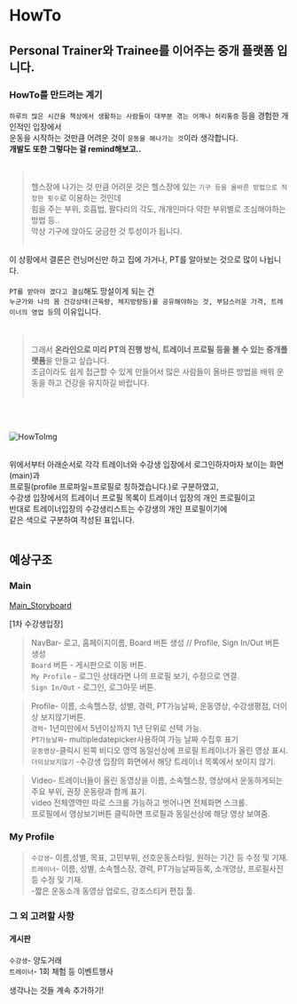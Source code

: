 # HowTo

## Personal Trainer와 Trainee를 이어주는 중개 플랫폼 입니다.

### HowTo를 만드려는 계기
`하루의 많은 시간을 책상에서 생활하는 사람들이 대부분 겪는 어깨나 허리통증` 등을 경험한 개인적인 입장에서<br>
운동을 시작하는 것만큼 어려운 것이 `운동을 해나가는 것`이라 생각합니다.<br>
**개발도 또한 그렇다는 걸 remind해보고..**<br><br>
><br>헬스장에 나가는 것 만큼 어려운 것은 헬스장에 있는 `기구 등을 올바른 방법으로 적정한 횟수`로 이용하는 것인데<br>
>힘을 주는 부위, 호흡법, 팔다리의 각도, 개개인마다 약한 부위별로 조심해야하는 방법 등..<br>
>막상 기구에 앉아도 궁금한 것 투성이가 됩니다.<br><br>

이 상황에서 결론은 런닝머신만 하고 집에 가거나, PT를 알아보는 것으로 많이 나뉩니다.<br><br>
`PT를 받아야 겠다고 결심`해도 망설이게 되는 건<br>
`누군가와 나의 몸 건강상태(근육량, 체지방량등)를 공유해야하는 것, 부담스러운 가격, 트레이너의 영업 등`의 이유입니다.<br><br>

><br>그래서 **온라인으로 미리 PT의 진행 방식, 트레이너 프로필 등을 볼 수 있는 중개플랫폼**을 만들고 싶습니다.<br>
>조금이라도 쉽게 접근할 수 있게 만들어서 많은 사람들이 올바른 방법을 배워 운동을 하고 건강을 유지하길 바랍니다.<br><br>

<br><br>

![HowToImg](https://github.com/WonjeongPark/howto/blob/8e11d129095cfcc51f9e22b2f84a3546439e4b0e/HowToImg.png?raw=true)

<br>위에서부터 아래순서로 각각 트레이너와 수강생 입장에서 로그인하자마자 보이는 화면(main)과<br>
프로필(profile 프로파일=프로필로 칭하겠습니다.)로 구분하였고,<br>
수강생 입장에서의 트레이너 프로필 목록이 트레이너 입장의 개인 프로필이고<br>
반대로 트레이너입장의 수강생리스트는 수강생의 개인 프로필이기에<br>
같은 색으로 구분하여 작성된 표입니다.<br><br>

## 예상구조
### Main 

[Main_Storyboard](https://docs.google.com/presentation/d/19S967ZQ7yASUOyzDys5l-D6k_L6AQt2WhODyO6SyT4M/edit?usp=sharing)

[1차 수강생입장]<br>
>NavBar- 로고, 홈페이지이름, Board 버튼 생성 // Profile, Sign In/Out 버튼 생성<br>
          `Board` 버튼 - 게시판으로 이동 버튼.<br>
          `My Profile` - 로그인 상태라면 나의 프로필 보기, 수정으로 연결.<br>
          `Sign In/Out` - 로그인, 로그아웃 버튼.<br>
          
>Profile- 이름, 소속헬스장, 성별, 경력, PT가능날짜, 운동영상, 수강생평점, 더이상 보지않기버튼.<br>
          `경력`- 1년미만에서 5년이상까지 1년 단위로 선택 가능.<br>
          `PT가능날짜`- multipledatepicker사용하여 가능 날짜 수집후 표기<br>
          `운동영상`-클릭시 왼쪽 비디오 영역 동일선상에 프로필 트레이너가 올린 영상 표시.<br>
          `더이상보지않기` -수강생 입장의 화면에서 해당 트레이너 목록에서 보이지 않기.<br>
          
>Video- 트레이너들이 올린 동영상을 이름, 소속헬스장, 영상에서 운동하게되는 주요 부위, 권장 운동량과 함께 표기.<br>
          video 전체영역만 따로 스크롤 가능하고 벗어나면 전체화면 스크롤.<br>
          프로필에서 영상보기버튼 클릭하면 프로필과 동일선상에 해당 영상 보여줌.<br>

### My Profile
>`수강생`- 이름,성별, 목표, 고민부위, 선호운동스타일, 원하는 기간 등 수정 및 기재. <br>
`트레이너`- 이름, 성별, 소속헬스장, 경력, PT가능날짜등록, 소개영상, 프로필사진 등 수정 및 기재.<br>
          -짧은 운동소개 동영상 업로드, 강조스티커 편집 툴.<br>

### 그 외 고려할 사항
#### 게시판
`수강생`- 양도거래<br>
`트레이너`- 1회 체험 등 이벤트행사<br>

생각나는 것들 계속 추가하기!<br>
